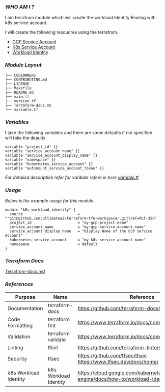 ### *WHO AM I ?*

I am terrafrom module which will create the workload Identity Binding with k8s service account.

I will create the following resoucres using the terrafrom.

- [GCP Service Account](https://cloud.google.com/iam/docs/service-accounts)
- [K8s Service Account](https://cloud.google.com/kubernetes-engine/docs/how-to/kubernetes-service-accounts)
- [Workload Identity](https://cloud.google.com/kubernetes-engine/docs/how-to/workload-identity)


### *Module Layout*

```
├── CODEOWNERS
├── CONTRIBUTING.md
├── LICENSE
├── Makefile
├── README.md
├── main.tf
├── version.tf
├── Terraform-docs.md
└── variable.tf

```


### *Variables*

I take the following variables and there are some defaults if not specified will take the deaults

```
variable "project_id" {}
variable "service_account_name" {}
variable "service_account_display_name" {}
variable "namespace" {}
variable "kubernetes_service_account" {}
variable "automount_service_account_token" {}
```
*For detailed description refer for varibale refere in here [variable.tf](variable.tf)*

### *Usage*

*Below is the example usage for this module.*

```
module "k8s_workload_identity" {
  source                         = ""git@github.com:ultimateai/terraform-tfe-workspacer.git?ref=PLT-356"
  project_id                     = "my-gcp-project-name"
  service_account_name           = "my-gcp-service-account-name"
  service_account_display_name   = "Display Name of the GCP Service Account"
  kubernetes_service_account     = "my-k8s-service-account-name"
  namespace                      = default
}
```

### *Terraform Docs*

[Terrafrom-docs.md](Terraform-docs.md)


### *References*

| Purpose | Name | Reference |
|---|---|---|
| Documentation | terraform-docs | https://github.com/terraform-docs/terraform-docs |
| Code Formatting | terraform fmt | https://www.terraform.io/docs/commands/fmt.html |
| Validation | terraform validate | https://www.terraform.io/docs/commands/validate.html |
| Linting | tflint | https://github.com/terraform-linters/tflint |
| Security | tfsec | https://github.com/tfsec/tfsec https://www.tfsec.dev/docs/home/ |
| k8s Workload Identity | k8s Workload Identity | https://cloud.google.com/kubernetes-engine/docs/how-to/workload-identity|